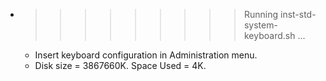 * >>>>>>>>> Running inst-std-system-keyboard.sh ...
  * Insert keyboard configuration in Administration menu.
  * Disk size = 3867660K. Space Used = 4K.
